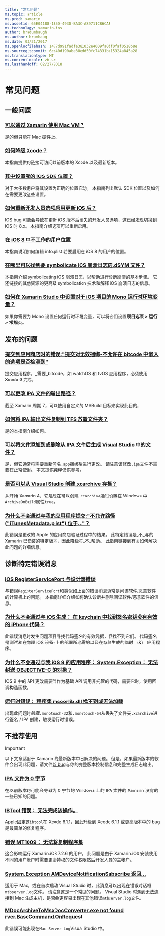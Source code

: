 ```yaml
---
title: "常见问题"
ms.topic: article
ms.prod: xamarin
ms.assetid: 65E04188-185D-493D-BA3C-A89711CB6CAF
ms.technology: xamarin-ios
author: bradumbaugh
ms.author: brumbaug
ms.date: 03/21/2017
ms.openlocfilehash: 1477d991fadfe381032e4009fa0bf0faf0518b8e
ms.sourcegitcommit: 6cd40d190abe38edd50fc74331be15324a845a28
ms.translationtype: MT
ms.contentlocale: zh-CN
ms.lasthandoff: 02/27/2018
---
```

# <a name="frequently-asked-questions"></a>常见问题

## <a name="general-questions"></a>一般问题

### <a name="can-i-use-a-mac-vm-with-xamarinmac-vmmd"></a>[可以通过 Xamarin 使用 Mac VM？](mac-vm.md)
是的但只能在 Mac 硬件上。

### <a name="how-can-i-downgrade-xcodedowngrade-xcodemd"></a>[如何降级 Xcode？](downgrade-xcode.md)
本指南提供的链接可访问以前版本的 Xcode 以及最新版本。

### <a name="where-can-i-set-my-ios-sdk-locationsios-sdkmd"></a>[其中设置我的 iOS SDK 位置？](ios-sdk.md)
对于大多数用户将其设置为正确的位置自动。 本指南列出默认 SDK 位置以及如何在需要更改这些设置。

### <a name="how-can-i-reenable-developer-options-after-updating-iosupdate-developer-optionsmd"></a>[如何重新开发人员选项启用更新 iOS 后？](update-developer-options.md)
IOS bug 可能会导致在更新 iOS 版本后消失的开发人员选项，这已经发现切换到 iOS 时 8.x。 本指南介绍选项可以重新启用。

### <a name="user-location-not-working-in-ios-8ios8-user-locationmd"></a>[在 iOS 8 中不工作的用户位置](ios8-user-location.md)
本指南说明如何编辑 info.plist 若要启用在 iOS 8 的用户的位置。

### <a name="where-can-i-find-the-dsym-file-to-symbolicate-ios-crash-logssymbolicate-ios-crashmd"></a>[在哪里可以找到要 symbolicate iOS 崩溃日志的.dSYM 文件？](symbolicate-ios-crash.md)
本指南介绍 symbolicating iOS 崩溃日志，以帮助进行诊断崩溃的基本步骤。 它还链接的其他资源的更高级 symbolication 技术和解释 iOS 崩溃日志的信息。


### <a name="how-do-i-set-mono-runtime-environment-variables-for-ios-projects-in-xamarin-studioxs-mono-runtimemd"></a>[如何在 Xamarin Studio 中设置对于 iOS 项目的 Mono 运行时环境变量？](xs-mono-runtime.md)
如果你需要为 Mono 设置任何运行时环境变量，可以将它们设置**项目选项 > 运行 > 常规**页。

## <a name="publishing-questions"></a>发布的问题

### <a name="error-when-submitting-to-app-store-invalid-bundle---options-not-allowed-to-be-embedded-in-bitcode-are-detected-in-the-submissioninvalid-bundle-bitcodemd"></a>[提交到应用商店时的错误:"提交对无效捆绑-不允许在 bitcode 中嵌入的选项是否检测到"](invalid-bundle-bitcode.md)

提交应用程序，_需要_bitcode，如 watchOS 和 tvOS 应用程序，必须使用 Xcode 9 完成。

### <a name="can-i-change-the-output-path-of-the-ipa-fileipa-output-pathmd"></a>[可以更改 IPA 文件的输出路径？](ipa-output-path.md)
截至 Xamarin 周期 7，可以使用自定义的 MSBuild 目标来实现此目的。

### <a name="how-can-i-copy-ipa-output-files-to-the-tfs-drop-folderipa-tfsmd"></a>[如何将 IPA 输出文件复制到 TFS 放置文件夹？](ipa-tfs.md)
是的本指南介绍如何。

### <a name="can-i-add-files-to-or-remove-files-from-an-ipa-file-after-building-it-in-visual-studiomodify-ipamd"></a>[可以将文件添加到或删除从 IPA 文件后生成 Visual Studio 中的文件？](modify-ipa.md)
是，但它通常将需要重新签名`.app`捆绑后进行更改。 请注意该修改`.ipa`文件不需要在正常使用。 本文提供纯粹仅供参考。

### <a name="is-it-possible-to-create-a-xcarchive-archive-from-visual-studiocreate-xcarchivemd"></a>[是否可以从 Visual Studio 创建.xcarchive 存档？](create-xcarchive.md)
从开始 Xamarin 4，它是现在可以创建`.xcarchive`通过设置在 Windows 中`ArchiveOnBuild`属性`true`。

### <a name="why-does-my-app-submission-fail-with-disallowed-paths--itunesmetadataplist--found-at--itunesmetadata-disallowed-pathsmd"></a>[为什么不会通过与我的应用程序提交:"不允许路径 ("iTunesMetadata.plist") 位于..."？](itunesmetadata-disallowed-paths.md)
此错误是更改的 Apple 的应用商店验证过程中的结果。 此特定错误是_不_与的 Xamarin 已安装的特定版本，因此降级将_不_帮助。 此指南链接到有关如何解决此问题的详细信息。


## <a name="diagnosing-specific-error-messages"></a>诊断特定错误消息

### <a name="ios-designer-error-with-registerserviceporterror-registerserviceportmd"></a>[iOS RegisterServicePort 与设计器错误](error-registerserviceport.md)
与错误`RegisterServicePort`和类似如上面的错误消息通常是间谍软件/恶意软件的计算机上的问题。 本指南详细介绍如何确认诊断并删除间谍软件/恶意软件的信息。

### <a name="why-does-my-ios-build-fail-with-no-valid-iphone-code-signing-keys-found-in-keychainno-codesigning-keysmd"></a>[为什么不会通过与 iOS 生成： 在 keychain 中找到签名密钥没有有效的 iPhone 代码？](no-codesigning-keys.md)
此错误消息时发生问题项目寻找代码签名的有效凭据，但找不到它们。 代码签名是测试和在物理 iOS 设备; 上的部署所必需的以及在存储生成的临时 （&） 应用程序。

### <a name="why-does-my-ios-9-app-fail-with-systemexception-failed-to-marshal-the-objective-c-objectexception-marshal-obj-cmd"></a>[为什么不会通过与我 iOS 9 的应用程序： System.Exception： 无法封送 OBJECTIVE-C 的对象？](exception-marshal-obj-c.md)
IOS 9 中的 API 更改需要当作为基础 API 调用非托管的代码，需要它时，使用回调构造函数。

### <a name="runtime-error-the-assembly-mscorlibdll-was-not-found-or-could-not-be-loadederror-mscorlib-not-foundmd"></a>[运行时错误： 程序集 mscorlib.dll 找不到或无法加载](error-mscorlib-not-found.md)
出现此问题时*隐藏*`.monotouch-32`和`.monotouch-64`从丢失了文件夹`.xcarchive`进行签名 / IPA 创建，触发运行时错误。

## <a name="deprecated"></a>不推荐使用

> [!IMPORTANT]
> 以下文章适用于 Xamarin 的最新版本中已解决的问题。 但是，如果最新版本的软件会出现此问题，请文件[新 bug](~/cross-platform/troubleshooting/questions/howto-file-bug.md)与你的完整版本控制信息和完整生成日志输出。



### <a name="ipa-file-is-0-bytesipa-zero-bytesmd"></a>[IPA 文件为 0 字节](ipa-zero-bytes.md)
在以前版本的可能会导致为 0 字节的 Windows 上的 IPA 文件的 Xamarin 没有的一些已知的问题。

### <a name="ibtool-error-the-operation-couldnt-be-completederror-ibtoolmd"></a>[IBTool 错误： 无法完成该操作。](error-ibtool.md)
Apple[固定](https://developer.apple.com/library/ios/releasenotes/DeveloperTools/RN-Xcode/Chapters/xc6_release_notes.html)这`ibtool`在 Xcode 6.1.1，因此升级到 Xcode 6.1.1 或更高版本中的 bug 是最简单的修复程序。

### <a name="error-mt1009-could-not-copy-the-assemblyerror-mt1009md"></a>[错误 MT1009： 无法将复制程序集](error-mt1009.md)
这会影响运行 Xamarin.iOS 7.2.6 的用户。 此问题是由于 Xamarin.iOS 安装使用不同的用户帐户时需要更高特权的文件权限然后开发人员的主帐户。

### <a name="systemexception-amdevicenotificationsubscribe-returned-exception-amddevicenotificationsubscribemd"></a>[System.Exception AMDeviceNotificationSubscribe 返回...](exception-amddevicenotificationsubscribe.md)
适用于 Mac，或在首次启动 Visual Studio 时，此消息可以出现在错误对话框`mtbserver.log`文件。 请注意这是一个常见的问题。 Visual Studio 时遇到无法连接到 Mac 生成主机，是否会更容易出现在其他错误`mtbserver.log`文件。

### <a name="mdocarchivetomsxdocconverterexe-not-found-rverbasecommandonrequestmdocarchivetomsxdocconverter-not-foundmd"></a>[MDocArchiveToMsxDocConverter.exe not found rver.BaseCommand.OnRequest](mdocarchivetomsxdocconverter-not-found.md)
此错误可能出现在`Mac Server Log`Visual Studio 中。
